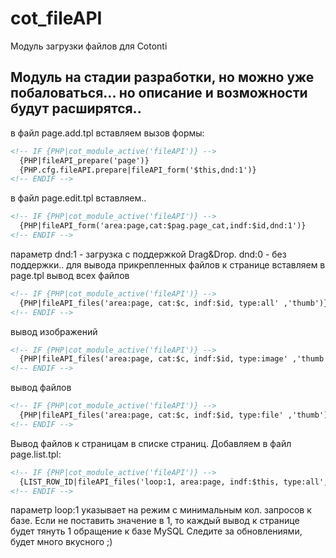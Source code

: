 # cot_fileAPI
Модуль загрузки файлов для Cotonti

Модуль на стадии разработки, но можно уже побаловаться...
но описание и возможности будут расширятся..
-------

в файл page.add.tpl вставляем вызов формы: 
```html
<!-- IF {PHP|cot_module_active('fileAPI')} -->	
  {PHP|fileAPI_prepare('page')}
  {PHP.cfg.fileAPI.prepare|fileAPI_form('$this,dnd:1')} 
<!-- ENDIF -->
```
в файл page.edit.tpl вставляем..
```html
<!-- IF {PHP|cot_module_active('fileAPI')} -->
  {PHP|fileAPI_form('area:page,cat:$pag.page_cat,indf:$id,dnd:1')} 
<!-- ENDIF -->	
```
параметр dnd:1 - загрузка с поддержкой Drag&Drop. dnd:0 - без поддержки..
для вывода прикрепленных файлов к странице вставляем в page.tpl
вывод всех файлов
```html
<!-- IF {PHP|cot_module_active('fileAPI')} -->
  {PHP|fileAPI_files('area:page, cat:$c, indf:$id, type:all' ,'thumb')} 
<!-- ENDIF -->
```
вывод изображений
```html
<!-- IF {PHP|cot_module_active('fileAPI')} -->
  {PHP|fileAPI_files('area:page, cat:$c, indf:$id, type:image' ,'thumb')} 
<!-- ENDIF -->
```
вывод файлов
```html
<!-- IF {PHP|cot_module_active('fileAPI')} -->
  {PHP|fileAPI_files('area:page, cat:$c, indf:$id, type:file' ,'thumb')} 
<!-- ENDIF -->
```

Вывод файлов к страницам в списке страниц.
Добавляем в файл page.list.tpl:

````html
<!-- IF {PHP|cot_module_active('fileAPI')} -->
  {LIST_ROW_ID|fileAPI_files('loop:1, area:page, indf:$this, type:all','thumb')} 
<!-- ENDIF -->
````
параметр loop:1 указывает на режим с минимальным кол. запросов к базе. Если не поставить значение в 1, то каждый вывод к странице будет тянуть 1 обращение к базе MySQL
Следите за обновлениями, будет много вкусного ;)
